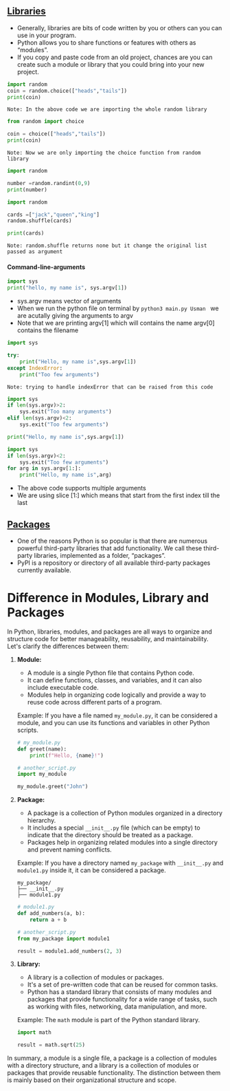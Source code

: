 ## [Libraries](https://cs50.harvard.edu/python/2022/notes/4/#libraries)

- Generally, libraries are bits of code written by you or others can you can use in your program.
- Python allows you to share functions or features with others as “modules”.
- If you copy and paste code from an old project, chances are you can create such a module or library that you could bring into your new project.


```Python
import random
coin = random.choice(["heads","tails"])
print(coin)
```
	Note: In the above code we are importing the whole random library
	
```python
from random import choice

coin = choice(["heads","tails"])
print(coin)
```
	Note: Now we are only importing the choice function from random library

```Python
import random

number =random.randint(0,9)
print(number)
```

```Python
import random

cards =["jack","queen","king"]
random.shuffle(cards)

print(cards)
```
	Note: random.shuffle returns none but it change the original list passed as argument

#### Command-line-arguments
```Python
import sys
print("hello, my name is", sys.argv[1])
```
- sys.argv means vector of arguments 
- When we run the python file on terminal by
	```python3 main.py Usman ```
	we  are acutally giving the arguments to argv
- Note that we are printing argv[1] which will contains the name argv[0] contains the filename
```Python
import sys

try:
	print("Hello, my name is",sys.argv[1])
except IndexError:
	print("Too few arguments")
```
	Note: trying to handle indexError that can be raised from this code

```Python
import sys
if len(sys.argv)>2:
	sys.exit("Too many arguments")
elif len(sys.argv)<2:
	sys.exit("Too few arguments")

print("Hello, my name is",sys.argv[1])
```

```Python
import sys
if len(sys.argv)<2:
	sys.exit("Too few arguments")
for arg in sys.argv[1:]:
	print("Hello, my name is",arg)
```
- The above code supports multiple arguments 
- We are using slice [1:] which means that start from the first index till the last 
## [Packages](https://cs50.harvard.edu/python/2022/notes/4/#packages)

- One of the reasons Python is so popular is that there are numerous powerful third-party libraries that add functionality. We call these third-party libraries, implemented as a folder, “packages”.
- PyPI is a repository or directory of all available third-party packages currently available.


# Difference in Modules, Library and Packages
In Python, libraries, modules, and packages are all ways to organize and structure code for better manageability, reusability, and maintainability. Let's clarify the differences between them:

1. **Module:**
   - A module is a single Python file that contains Python code.
   - It can define functions, classes, and variables, and it can also include executable code.
   - Modules help in organizing code logically and provide a way to reuse code across different parts of a program.

   Example: If you have a file named `my_module.py`, it can be considered a module, and you can use its functions and variables in other Python scripts.

   ```python
   # my_module.py
   def greet(name):
       print(f"Hello, {name}!")
   ```

   ```python
   # another_script.py
   import my_module

   my_module.greet("John")
   ```

2. **Package:**
   - A package is a collection of Python modules organized in a directory hierarchy.
   - It includes a special `__init__.py` file (which can be empty) to indicate that the directory should be treated as a package.
   - Packages help in organizing related modules into a single directory and prevent naming conflicts.

   Example: If you have a directory named `my_package` with `__init__.py` and `module1.py` inside it, it can be considered a package.

   ```
   my_package/
   ├── __init__.py
   ├── module1.py
   ```

   ```python
   # module1.py
   def add_numbers(a, b):
       return a + b
   ```

   ```python
   # another_script.py
   from my_package import module1

   result = module1.add_numbers(2, 3)
   ```

3. **Library:**
   - A library is a collection of modules or packages.
   - It's a set of pre-written code that can be reused for common tasks.
   - Python has a standard library that consists of many modules and packages that provide functionality for a wide range of tasks, such as working with files, networking, data manipulation, and more.

   Example: The `math` module is part of the Python standard library.

   ```python
   import math

   result = math.sqrt(25)
   ```

In summary, a module is a single file, a package is a collection of modules with a directory structure, and a library is a collection of modules or packages that provide reusable functionality. The distinction between them is mainly based on their organizational structure and scope.